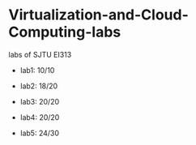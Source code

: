 # Virtualization-and-Cloud-Computing-labs

labs of SJTU EI313

* lab1: 10/10

* lab2: 18/20

* lab3: 20/20

* lab4: 20/20

* lab5: 24/30
